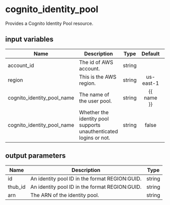 # cognito_identity_pool

Provides a Cognito Identity Pool resource.

## input variables

| Name | Description | Type | Default | Required |
|------|-------------|:----:|:-----:|:-----:|
|account_id|The id of AWS account.|string||Yes|
|region|This is the AWS region.|string|us-east-1|Yes|
|cognito_identity_pool_name|The name of the user pool.|string|{{ name }}|No|
|cognito_identity_pool_name|Whether the identity pool supports unauthenticated logins or not.|string|false|No|


## output parameters

| Name | Description | Type |
|------|-------------|:----:|
|id|An identity pool ID in the format REGION:GUID.|string|
|thub_id|An identity pool ID in the format REGION:GUID.|string|
|arn|The ARN of the identity pool.|string|
